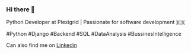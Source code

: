 ### Hi there 👋

Python Developer at Plexigrid | Passionate for software development 🇪🇸

#Python #Django #Backend #SQL #DataAnalysis #BussinesIntelligence

Can also find me on [Linkedin](www.linkedin.com/in/adrián-miranda-paz)


<!--
**adminpaz/adminpaz** is a ✨ _special_ ✨ repository because its `README.md` (this file) appears on your GitHub profile.

Here are some ideas to get you started:

- 🔭 I’m currently working on ...
- 🌱 I’m currently learning ...
- 👯 I’m looking to collaborate on ...
- 🤔 I’m looking for help with ...
- 💬 Ask me about ...
- 📫 How to reach me: ...
- 😄 Pronouns: ...
- ⚡ Fun fact: ...
-->
